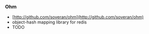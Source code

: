 ### Ohm

* [http://github.com/soveran/ohm](http://github.com/soveran/ohm)
* object-hash mapping library for redis
* TODO
